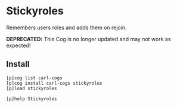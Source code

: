 # Stickyroles

Remembers users roles and adds them on rejoin.

**DEPRECATED:** This Cog is no longer updated and may not work as expected!

## Install

```text
[p]cog list carl-cogs
[p]cog install carl-cogs stickyroles
[p]load stickyroles

[p]help Stickyroles
```